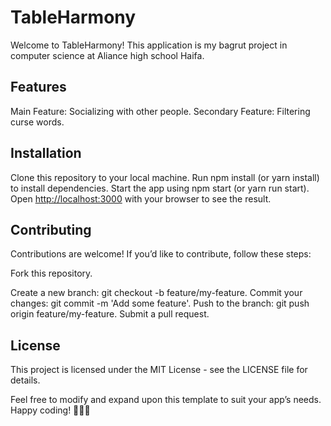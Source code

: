 # TableHarmony

Welcome to TableHarmony! This application is my bagrut project in computer science at Aliance high school Haifa.

## Features

Main Feature: Socializing with other people.
Secondary Feature: Filtering curse words.

## Installation

Clone this repository to your local machine.
Run npm install (or yarn install) to install dependencies.
Start the app using npm start (or yarn run start).
Open [http://localhost:3000](http://localhost:3000) with your browser to see the result.

## Contributing

Contributions are welcome! If you’d like to contribute, follow these steps:

Fork this repository.

Create a new branch: git checkout -b feature/my-feature.
Commit your changes: git commit -m 'Add some feature'.
Push to the branch: git push origin feature/my-feature.
Submit a pull request.

## License

This project is licensed under the MIT License - see the LICENSE file for details.

Feel free to modify and expand upon this template to suit your app’s needs. Happy coding! 🚀👩‍💻
